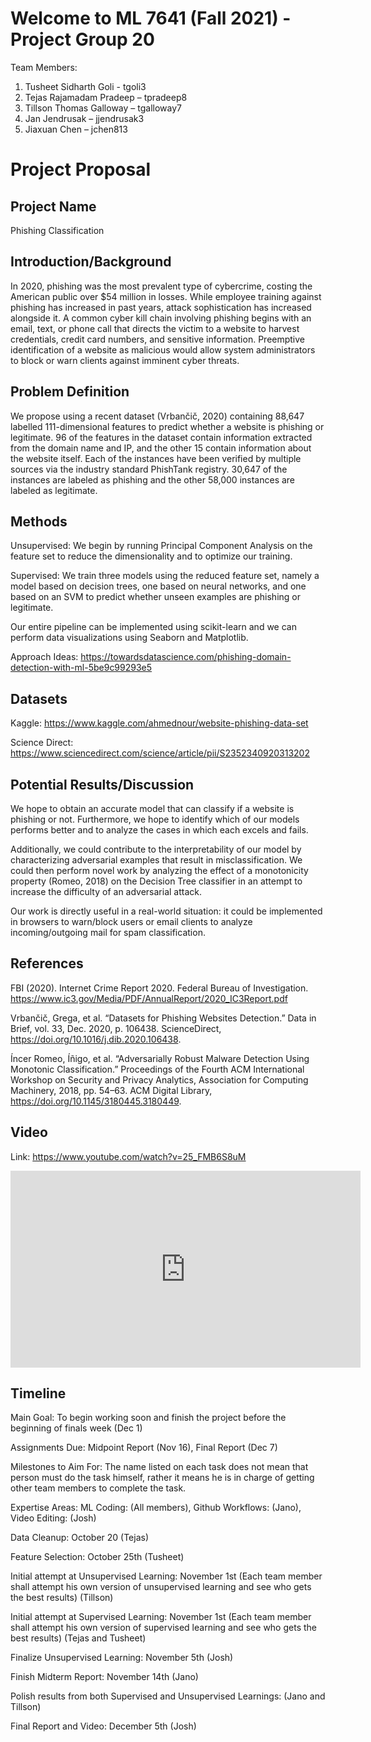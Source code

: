 # Welcome to ML 7641 (Fall 2021) - Project Group 20

Team Members:
1. Tusheet Sidharth Goli - tgoli3
2. Tejas Rajamadam Pradeep – tpradeep8
3. Tillson Thomas Galloway – tgalloway7
4. Jan Jendrusak – jjendrusak3
5. Jiaxuan Chen – jchen813

# Project Proposal

## Project Name

Phishing Classification

## Introduction/Background
In 2020, phishing was the most prevalent type of cybercrime, costing the American public over $54 million in losses. While employee training against phishing has increased in past years, attack sophistication has increased alongside it. A common cyber kill chain involving phishing begins with an email, text, or phone call that directs the victim to a website to harvest credentials, credit card numbers, and sensitive information. Preemptive identification of a website as malicious would allow system administrators to block or warn clients against imminent cyber threats.

## Problem Definition

We propose using a recent dataset (Vrbančič, 2020) containing 88,647 labelled 111-dimensional features to predict whether a website is phishing or legitimate. 96 of the features in the dataset contain information extracted from the domain name and IP, and the other 15 contain information about the website itself. Each of the instances have been verified by multiple sources via the industry standard PhishTank registry. 30,647 of the instances are labeled as phishing and the other 58,000 instances are labeled as legitimate.

## Methods

Unsupervised: We begin by running Principal Component Analysis on the feature set to reduce the dimensionality and to optimize our training.

Supervised: We train three models using the reduced feature set, namely a model based on decision trees, one based on neural networks, and one based on an SVM to predict whether unseen examples are phishing or legitimate.

Our entire pipeline can be implemented using scikit-learn and we can perform data visualizations using Seaborn and Matplotlib.

Approach Ideas: https://towardsdatascience.com/phishing-domain-detection-with-ml-5be9c99293e5

## Datasets

Kaggle: https://www.kaggle.com/ahmednour/website-phishing-data-set

Science Direct: https://www.sciencedirect.com/science/article/pii/S2352340920313202

## Potential Results/Discussion

We hope to obtain an accurate model that can classify if a website is phishing or not. Furthermore, we hope to identify which of our models performs better and to analyze the cases in which each excels and fails.

Additionally, we could contribute to the interpretability of our model by characterizing adversarial examples that result in misclassification. We could then perform novel work by analyzing the effect of a monotonicity property (Romeo, 2018) on the Decision Tree classifier in an attempt to increase the difficulty of an adversarial attack.

Our work is directly useful in a real-world situation: it could be implemented in browsers to warn/block users or email clients to analyze incoming/outgoing mail for spam classification.

## References

FBI (2020). Internet Crime Report 2020. Federal Bureau of Investigation. https://www.ic3.gov/Media/PDF/AnnualReport/2020_IC3Report.pdf

Vrbančič, Grega, et al. “Datasets for Phishing Websites Detection.” Data in Brief, vol. 33, Dec. 2020, p. 106438. ScienceDirect, https://doi.org/10.1016/j.dib.2020.106438.

Íncer Romeo, Íñigo, et al. “Adversarially Robust Malware Detection Using Monotonic Classification.” Proceedings of the Fourth ACM International Workshop on Security and Privacy Analytics, Association for Computing Machinery, 2018, pp. 54–63. ACM Digital Library, https://doi.org/10.1145/3180445.3180449.

## Video

Link: https://www.youtube.com/watch?v=25_FMB6S8uM

<p align="center">
<iframe width="560" height="315" src="https://www.youtube.com/embed/25_FMB6S8uM" title="YouTube video player" frameborder="0" allow="accelerometer; autoplay; clipboard-write; encrypted-media; gyroscope; picture-in-picture" allowfullscreen></iframe>
</p>

## Timeline

Main Goal:
To begin working soon and finish the project before the beginning of finals week (Dec 1)

Assignments Due: Midpoint Report (Nov 16), Final Report (Dec 7)

Milestones to Aim For:
The name listed on each task does not mean that person must do the task himself, rather it means he is in charge of getting other team members to complete the task.

Expertise Areas: ML Coding: (All members), Github Workflows: (Jano), Video Editing: (Josh)

Data Cleanup: October 20 (Tejas)

Feature Selection: October 25th (Tusheet)

Initial attempt at Unsupervised Learning: November 1st (Each team member shall attempt his own version of unsupervised learning and see who gets the best results) (Tillson)

Initial attempt at Supervised Learning: November 1st (Each team member shall attempt his own version of supervised learning and see who gets the best results) (Tejas and Tusheet)

Finalize Unsupervised Learning: November 5th (Josh)

Finish Midterm Report: November 14th (Jano)

Polish results from both Supervised and Unsupervised Learnings: (Jano and Tillson)

Final Report and Video: December 5th (Josh)
